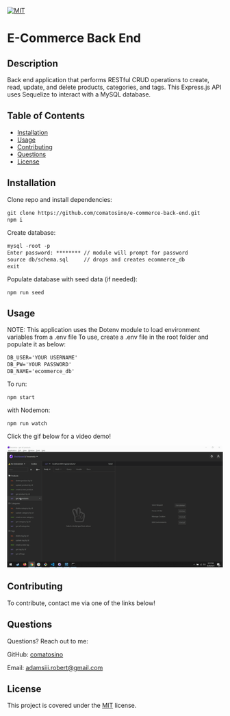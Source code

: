 [![MIT](https://img.shields.io/badge/license-MIT-green)](https://opensource.org/licenses/MIT)

# E-Commerce Back End

## Description

Back end application that performs RESTful CRUD operations to create, read, update, and delete products, categories, and tags. This Express.js API uses Sequelize to interact with a MySQL database.

## Table of Contents

- [Installation](#installation)
- [Usage](#usage)
- [Contributing](#Contributing)
- [Questions](#Questions)
- [License](#License)

## Installation
Clone repo and install dependencies:
```
git clone https://github.com/comatosino/e-commerce-back-end.git
npm i
```
Create database:
```
mysql -root -p         
Enter password: ******** // module will prompt for password
source db/schema.sql     // drops and creates ecommerce_db
exit 
```
Populate database with seed data (if needed):
```
npm run seed
```

## Usage

NOTE: This application uses the Dotenv module to load environment variables from a .env file
To use, create a .env file in the root folder and populate it as below:
```
DB_USER='YOUR USERNAME'
DB_PW='YOUR PASSWORD'
DB_NAME='ecommerce_db'
```

To run:
```
npm start
```
with Nodemon:
```
npm run watch
```
Click the gif below for a video demo!

[![link to video](./assets/images/e-commerce-backend.gif)](https://drive.google.com/file/d/1eCx1ITDIWLTwsx-tIBMbdGKAru4zVH19/view)

## Contributing

To contribute, contact me via one of the links below!

## Questions

Questions? Reach out to me:

GitHub: [comatosino](https://github.com/comatosino)

Email: adamsiii.robert@gmail.com

## License
    
This project is covered under the [MIT](https://opensource.org/licenses/MIT) license.
    

